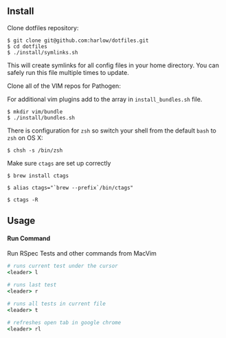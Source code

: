 Install
-------

Clone dotfiles repository:

    $ git clone git@github.com:harlow/dotfiles.git
    $ cd dotfiles
    $ ./install/symlinks.sh

This will create symlinks for all config files in your home directory. You can
safely run this file multiple times to update.

Clone all of the VIM repos for Pathogen:

For additional vim plugins add to the array in `install_bundles.sh` file.

    $ mkdir vim/bundle
    $ ./install/bundles.sh

There is configuration for `zsh` so switch your shell from the default `bash` 
to `zsh` on OS X:

    $ chsh -s /bin/zsh

Make sure `ctags` are set up correctly

    $ brew install ctags

    $ alias ctags="`brew --prefix`/bin/ctags"

    $ ctags -R

Usage
-------

#### Run Command

Run RSpec Tests and other commands from MacVim

```ruby
# runs current test under the cursor
<leader> l

# runs last test
<leader> r

# runs all tests in current file
<leader> t

# refreshes open tab in google chrome
<leader> rl
```